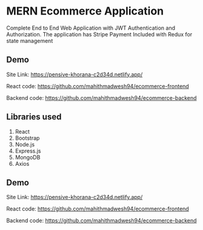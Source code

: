 # MERN Ecommerce Application

Complete End to End Web Application with JWT Authentication and Authorization. 
The application has Stripe Payment Included with Redux for state management


## Demo

Site Link: https://pensive-khorana-c2d34d.netlify.app/

React code: https://github.com/mahithmadwesh94/ecommerce-frontend

Backend code: https://github.com/mahithmadwesh94/ecommerce-backend


## Libraries used

1. React
2. Bootstrap
3. Node.js
4. Express.js
5. MongoDB
6. Axios

## Demo

Site Link: https://pensive-khorana-c2d34d.netlify.app/

React code: https://github.com/mahithmadwesh94/ecommerce-frontend

Backend code: https://github.com/mahithmadwesh94/ecommerce-backend

